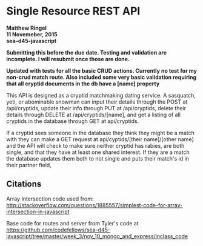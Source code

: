 # Single Resource REST API
**Matthew Ringel**  
**11 Novemeber, 2015**  
**sea-d45-javascript**  

**Submitting this before the due date.  Testing and validation are incomplete.  I will resubmit once those are done.**

**Updated with tests for all the basic CRUD actions.  Currently no test for my non-crud match route.  Also included some very basic validation requiring that all cryptid documents in the db have a [name] property**

This API is designed as a cryptid matchmaking dating service.  A sasquatch, yeti, or abominable snowman can input their details through the POST at /api/cryptids, update their info through PUT at /api/cryptids, delete their details through DELETE at /api/cryptids/[name], and get a listing of all cryptids in the database through GET at api/cryptids.

If a cryptid sees someone in the database they think they might be a match with they can make a GET request at api/cyptids/[their name]/[other name] and the API will check to make sure neither cryptid has rabies, are both single, and that they have at least one shared interest.  If they are a match the database updates them both to not single and puts their match's id in their partner field,




## Citations

Array Intersection code used from:
http://stackoverflow.com/questions/1885557/simplest-code-for-array-intersection-in-javascript

Base code for routes and server from Tyler's code at https://github.com/codefellows/sea-d45-javascript/tree/master/week_3/nov_10_mongo_and_express/inclass_code

